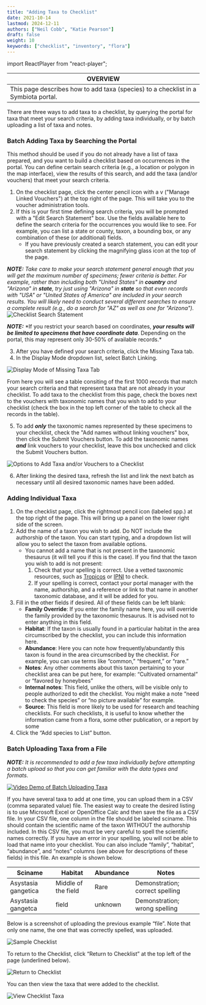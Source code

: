 ```yaml
---
title: "Adding Taxa to Checklist"
date: 2021-10-14
lastmod: 2024-12-11
authors: ["Neil Cobb", "Katie Pearson"]
draft: false
weight: 10
keywords: ["checklist", "inventory", "flora"]
---
```


import ReactPlayer from "react-player";

| **OVERVIEW**                                                                       |
| ---------------------------------------------------------------------------------- |
| This page describes how to add taxa (species) to a checklist in a Symbiota portal. |

There are three ways to add taxa to a checklist, by querying the portal for taxa that meet your search criteria, by adding taxa individually, or by batch uploading a list of taxa and notes.

### Batch Adding Taxa by Searching the Portal

This method should be used if you do not already have a list of taxa prepared, and you want to build a checklist based on occurrences in the portal. You can define certain search criteria (e.g., a location or polygon in the map interface), view the results of this search, and add the taxa (and/or vouchers) that meet your search criteria.

1. On the checklist page, click the center pencil icon with a v ("Manage Linked Vouchers") at the top right of the page. This will take you to the voucher administration tools.
2. If this is your first time defining search criteria, you will be prompted with a "Edit Search Statement" box. Use the fields available here to define the search criteria for the occurrences you would like to see. For example, you can list a state or county, taxon, a bounding box, or any combination of these (or additional) fields.
   - If you have previously created a search statement, you can edit your search statement by clicking the magnifying glass icon at the top of the page.

**_NOTE:_** _Take care to make your search statement general enough that you will get the maximum number of specimens; fewer criteria is better. For example, rather than including both "United States" in **country** and "Arizona" in **state**, try just using "Arizona" in **state** so that even records with "USA" or "United States of America" are included in your search results. You will likely need to conduct several different searches to ensure a complete result (e.g., do a search for "AZ" as well as one for "Arizona")._
![Checklist Search Statement](/img/checklistsearchstatement.png)

**_NOTE:_** \*If you restrict your search based on coordinates, **_your results will be limited to specimens that have coordinate data_**. Depending on the portal, this may represent only 30-50% of available records.\*

3. After you have defined your search criteria, click the Missing Taxa tab.
4. In the Display Mode dropdown list, select Batch Linking.

![Display Mode of Missing Taxa Tab](/img/checklistdisplaymode.JPG)

From here you will see a table consiting of the first 1000 records that match your search criteria and that represent taxa that are not already in your checklist. To add taxa to the checklist from this page, check the boxes next to the vouchers with taxonomic names that you wish to add to your checklist (check the box in the top left corner of the table to check all the records in the table).

5. To add **_only_** the taxonomic names represented by these specimens to your checklist, check the "Add names without linking vouchers" box, then click the Submit Vouchers button. To add the taxonomic names **_and_** link vouchers to your checklist, leave this box unchecked and click the Submit Vouchers button.

![Options to Add Taxa and/or Vouchers to a Checklist](/img/checklistsubmitvouchers.JPG)

6. After linking the desired taxa, refresh the list and link the next batch as necessary until all desired taxonomic names have been added.

### Adding Individual Taxa

<ReactPlayer
  playing
  controls
  url="https://www.youtube.com/watch?v=jm2_mn2nClo"
/>

1. On the checklist page, click the rightmost pencil icon (labeled spp.) at the top right of the page. This will bring up a panel on the lower right side of the screen.
2. Add the name of a taxon you wish to add. Do NOT include the authorship of the taxon. You can start typing, and a dropdown list will allow you to select the taxon from available options.
   - You cannot add a name that is not present in the taxonomic thesaurus (it will tell you if this is the case). If you find that the taxon you wish to add is not present:
     1. Check that your spelling is correct. Use a vetted taxonomic resources, such as [Tropicos](http://tropicos.org) or [IPNI](http://www.ipni.org/) to check.
     2. If your spelling is correct, contact your portal manager with the name, authorship, and a reference or link to that name in another taxonomic database, and it will be added for you.
3. Fill in the other fields if desired. All of these fields can be left blank:
   - **Family Override**: If you enter the family name here, you will override the family provided by the taxonomic thesaurus. It is advised not to enter anything in this field.
   - **Habitat**: If the taxon is usually found in a particular habitat in the area circumscribed by the checklist, you can include this information here.
   - **Abundance**: Here you can note how frequently/abundantly this taxon is found in the area circumscribed by the checklist. For example, you can use terms like “common,” “frequent,” or “rare.”
   - **Notes**: Any other comments about this taxon pertaining to your checklist area can be put here, for example: “Cultivated ornamental” or “favored by honeybees”
   - **Internal notes**: This field, unlike the others, will be visible only to people authorized to edit the checklist. You might make a note “need to check the species” or “no picture available” for example.
   - **Source**: This field is more likely to be used for research and teaching checklists. For such checklists, it is useful to know whether the information came from a flora, some other publication, or a report by some
4. Click the “Add species to List” button.

### Batch Uploading Taxa from a File

**_NOTE:_** _It is recommended to add a few taxa individually before attempting a batch upload so that you can get familiar with the data types and formats._

[![Video Demo of Batch Uploading Taxa](http://img.youtube.com/vi/Hnk09MYlMVg/0.jpg)](http://www.youtube.com/watch?v=Hnk09MYlMVg "Video Demo of Batch Uploading Taxa")

If you have several taxa to add at one time, you can upload them in a CSV (comma separated value) file. The easiest way to create the desired listing is to use Microsoft Excel or OpenOffice Calc and then save the file as a CSV file.
In your CSV file, one column in the file should be labeled sciname. This should contain the scientific name of the taxon WITHOUT the authorship included. In this CSV file, you must be very careful to spell the scientific names correctly. If you have an error in your spelling, you will not be able to load that name into your checklist.
You can also include “family”, “habitat”, “abundance”, and “notes” columns (see above for descriptions of these fields) in this file. An example is shown below.

| Sciname             | Habitat             | Abundance | Notes                           |
| ------------------- | ------------------- | --------- | ------------------------------- |
| Asystasia gangetica | Middle of the field | Rare      | Demonstration; correct spelling |
| Asystasia gangetca  | field               | unknown   | Demonstration; wrong spelling   |

Below is a screenshot of uploading the previous example “file”. Note that only one name, the one that was correctly spelled, was uploaded.

![Sample Checklist](/img/samplechecklist.jpg)

To return to the Checklist, click “Return to Checklist” at the top left of the page (underlined below).

![Return to Checklist](/img/returntochecklist.jpg)

You can then view the taxa that were added to the checklist.

![View Checklist Taxa](/img/viewchecklisttaxa.jpg)
